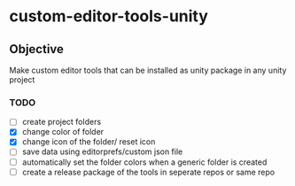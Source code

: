 # custom-editor-tools-unity
 
## Objective
Make custom editor tools that can be installed as unity package in any unity project

### TODO


- [ ] create project folders
- [X] change color of folder
- [X] change icon of the folder/ reset icon
- [ ] save data using editorprefs/custom json file
- [ ] automatically set the folder colors when a generic folder is created
- [ ] create a release package of the tools in seperate repos or same repo
